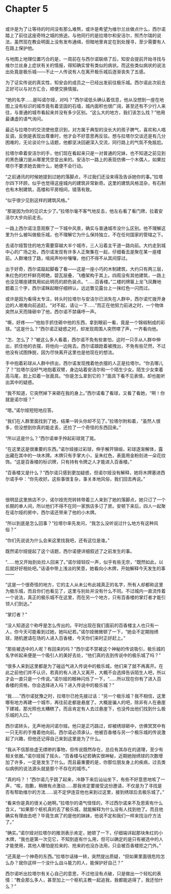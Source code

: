 # Chapter 5

<br>
或许是为了让等待的时间没有那么难熬，或许是希望为维尔兰丝做点什么，西尔诺踏上了前往这座奇特之城的旅途。与他同行的是拉塔尔和安洁尔，照杰尔瑞的说法，虽然现在教会明面上没有发布通缉，但暗地里肯定在到处搜寻，至少需要有人在路上保护他。

与地图上地理位置巧合的是，一周前在与西尔诺联络了后，知安会提前开始寻找与维尔兰丝身上症状有关的情报，得知确实曾有类似的病状。而这些类似病状的说法出处竟是极乐城——不止一人传说有人在离开极乐城后逐渐丧失了五感。

为了证实传说的真实性，知安会的成员之一已经出发前往极乐城。西尔诺此次前去正好可以与对方汇合，顺便交换情报。

“她的名字……是叫诺尔娅，对吗？”西尔诺低头确认着信息，他从没想到一座在地图上没有标识的城市竟有着坚固的石墙，城内面积也很广阔，甚至还有不少行人来往，与普通的城市看起来并没有多少区别。“这么大的地方，我们该怎么找？”他用最谦虚的语气询问。

最近与拉塔尔的交流使他意识到，对方属于典型的没长大的孩子脾气，喜欢和人唱反调，反倒是表现出尊重时，他才会不好意思再反驳。想与拉塔尔交谈还是有几分困难的，无论谈论什么话题，他都坚决回避深入交流，同行路上的气氛不免尴尬。

拉塔尔牵着安洁尔的手，他们现在看起来只是一对普通的兄妹，也不知道之前见到的黑色镰刀是从哪里凭空变出来的。安洁尔一路上的表现仿佛一个木偶人，如果拉塔尔不要求她去做什么，她便不会行动。

“之前通讯的时候她提到过她的落脚点，不过我们还没来得及告诉她你的事。”拉塔尔四下环顾，似乎也觉得这座城内的建筑非常新奇。这里的建筑风格混杂，有石制也有木制建筑，高楼和平房相间，错落有致。

“似乎很少见到这样的建筑风格。”

“那是因为你的见识太少了。”拉塔尔毫不客气地反击，他左右看了看门牌，拉着安洁尔大步向前走去。

一路上西尔诺注意观察了一下城中风景，确实与普通城市没什么区别。他不理解这里为什么被叫做极乐城，也不理解它为什么保持独立，不在任何国家的管辖之下。

去诺尔娅暂住的地方需要穿越大半个城市，三人沿着主干道一路向前。大约走到城中心的广场之处，西尔诺发现有许多人正聚集在一起，仔细看去是聚在某一座楼前。人群堵住了路，喧闹声吵吵嚷嚷，他们不得不从其间穿过。

出于好奇，西尔诺踮起脚看了看——这是一座小巧的木制建筑，大约只有两三层，朱红色的栏杆鲜亮明艳，碧瓦层叠，飞檐架构于其上。四周没有其他建筑，一路上也没见哪座建筑用如此明亮的颜色装点。“……百香楼。”二楼的牌匾上龙飞凤舞地题着三个字，西尔诺眯起眼仔细辨认，远远瞥见露台上一抹红色一闪而过。

或许是因为看得太专注，转头时拉塔尔与安洁尔已消失在人群中，西尔诺忙拨开身边的人艰难向前追赶。“对不起，请让一下……”而正在他努力前进之时，一个物体突然从天而降砸中了他，西尔诺不禁痛呼一声。

“嘶，好疼——”他抬手抓住砸中他的东西，拿到眼前一看，竟是一个锦缎制成的彩球。“这是什么？”西尔诺正疑惑之时，却发现周围人突然噤了声，一齐看向他。

“怎、怎么了？”被这么多人看着，西尔诺不免有些害怕，这时一只手从人群中伸出，抓住他的衣摆，将他向一边拖去。西尔诺踉跄着被拽出，不免有些茫然，不过他没有试图挣脱，因为尽快离开这里也是他现在的想法。

手中抱着彩球从人群中挤出，西尔诺发现拽着他衣摆的人正是拉塔尔。“你去哪儿了？”拉塔尔没好气地抱着双臂，身边站着安洁尔和一个陌生少女。陌生少女束着高马尾，脸上扣着一张面具。“你是怎么拿到它的？”面具下看不见表情，却也能听出其中的疑惑。

“我不知道，它突然掉下来砸在我的身上。”西尔诺看了看球，又看了看她，“啊！你就是诺尔娅？”

“嗯。”诺尔娅短短地应答。

“我们在人群里面找到了她，结果一转头你却不见了。”拉塔尔附和着，“虽然人很多，但没想到你真的能走丢，还捡了一个奇怪的东西回来。”

“所以这是什么？”西尔诺单手拎起彩球晃了晃。

“在这里这是很重要的东西。”诺尔娅接过彩球，伸手解开锦缎，彩球逐渐解体，露出藏在其中的一块木牌。木牌只有手掌大小，呈朱红色，表面用金粉刻进一朵花纹饰。“这是百香楼的标识牌，只有持有令牌之人才能进入百香楼。”

“百香楼又是什么？”西尔诺只感到更加疑惑，但诺尔娅没有解释，她将木牌塞进西尔诺手中：“你先收好。这些事很复杂，事关本地风俗，我们回去再说。”

<br>

很明显这里旅店不少，诺尔娅兜兜转转带着三人来到了她的落脚点，她只订了一个长期的单人间，所以他们不得不在同一家旅店多订了房。安顿下来后，四人一起聚在诺尔娅的房中，西尔诺还带来了他的小木牌。

“所以到底是怎么回事？”拉塔尔率先发问，“我怎么没听说过什么地方有这种风俗？”

“你们先说说为什么会来这里找我吧，还有这位是谁。”

既然诺尔娅提起了这个话题，西尔诺便详细叙述了之前发生的事。

“……他又开始到处捡人回来了。”诺尔娅轻叹一声，似乎有些无奈，“既然如此，以后就好好相处吧。”话语中带上浅淡的笑意，她看向小木牌，开始解释今天发生的事——

“这是一个很奇怪的地方，它的主人从未公布此城真正的名字，所有人却都称这里为极乐城，而且你们也看见了，这里与别处并没有什么不同。不过城内一直流传着一个说法，真正的极乐城不在这里，而在另一个地方，只有百香楼的掌灯者才能引领人们到达。”

“掌灯者？”

“没人知道这个称呼是怎么传出的。平时出现在我们面前的百香楼主人也只有一人，你今天可能看到过她，她叫纪若。”诺尔娅微微顿了一下，“她会不定期抛绣球，随机邀请在场的人进入百香楼，今天你们来时正好赶上。”

“那些被选中的人呢？有回来的吗？”西尔诺不禁被这个神秘的传说吸引，极乐城的名字听起来便是一个吸引人的美好去处，“他们真的去到传说中的极乐城了吗？”

“很多人来到这里都是为了碰运气进入传说中的极乐城，他们来了就不再离开。在此之前他们并不认识，若真的有人进入又离开，大概不会选择告诉陌生人吧，所以才会一直只是一个传说。”诺尔娅的眼神闪烁了一下，“……所以现在你有了进入百香楼的资格，你会选择进入吗？进入传说中的极乐城？”

“我……”西尔诺犹豫之时，拉塔尔已抢先接过话：“另一个极乐城？我不相信，这里哪有地方再建一个城市，再往前走都是悬崖了。大概是骗人的吧，除非有人在悬崖下建城，那光照也太糟糕了。而且肯定有人去过悬崖下，也没传出他们找到什么极乐城的入口。”

西尔诺转头，无声地询问诺尔娅。他只是正巧路过，却被绣球砸中，仿佛冥冥中有一只无形的手推着他向前。西尔诺必须承认，他被百香楼与另一个极乐城的传说激起了兴趣，但他还记得自己来到这里是为了什么。

“我从不信那些虚无缥缈的事物，但传说既然存在，总应有其存在的道理，至少有相关依据。”诺尔娅摇了摇头，“百香楼与纪若确实很神秘，近期她抛绣球的次数增加了许多，一定是发生了什么。而且最重要的是，你那位朋友身上的疾病，过去类似病例的说法源头就是那个不存在的城市。”

“真的吗？！”西尔诺几乎跳了起来，冷静下来后讪讪坐下，有些不好意思地咳了一声，“咳，抱歉，稍微有点激动……那我肯定要接受这份邀请，不仅是为了寻找是否有帮助维尔的方法……说不定伊连亚他也来到过这里，接到绣球后去极乐城了。”

“看来你是真的很关心她啊。”拉塔尔的语气怪怪的，不过西尔诺来不及思索有什么含义，“如果那个枢机真的去了极乐城，就能解释为什么没有人找到他了。而且他确实有理由去吧？毕竟生病了的是他的妹妹，他说不定和我们一样来找治疗方法了。”

“确实。”诺尔娅对拉塔尔的推测表示肯定，她顿了一下，仔细端详起那块朱红的小木牌，“我也是第一次见它，不知到底有什么用，但可以确定的是只有被选中的人才能使用，其他人哪怕是捡来的、抢来的也没办法用，只会被百香楼拒之门外。”

“还真是一个神奇的东西。”拉塔尔话锋一转，突然提出质疑，“但如果里面很危险怎么办？就你这样一个没什么战斗能力的人，能保护好自己？”

西尔诺听出拉塔尔有关心自己的意思，不过他没有点破，只是做出一个轻松的表情：“教会那么多人，甚至加上一个枢机主教一起追我，我都能逃得了，我还怕什么？”
